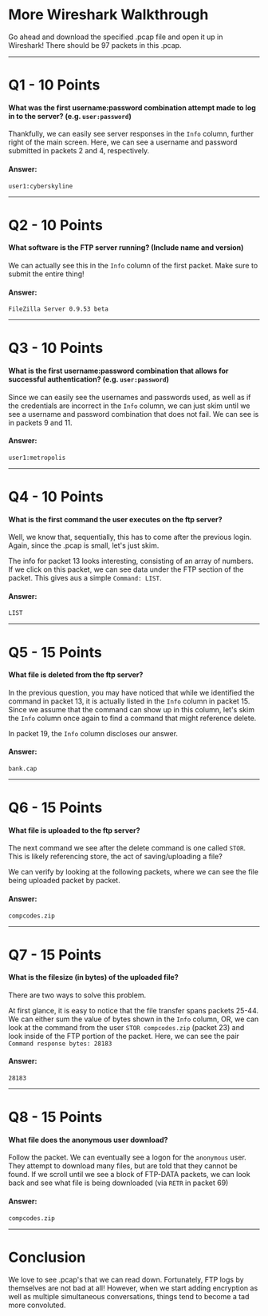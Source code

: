 # More Wireshark Walkthrough
Go ahead and download the specified .pcap file and open it up in Wireshark! There should be 97 packets in this .pcap.

---
# Q1 - 10 Points
#### What was the first username:password combination attempt made to log in to the server? (e.g. `user:password`)

Thankfully, we can easily see server responses in the `Info` column, further right of the main screen. Here, we can see a username and password submitted in packets 2 and 4, respectively.
#### Answer:
`user1:cyberskyline`

---
# Q2 - 10 Points
#### What software is the FTP server running? (Include name and version)

We can actually see this in the `Info` column of the first packet. Make sure to submit the entire thing!
#### Answer:
`FileZilla Server 0.9.53 beta`

---
# Q3 - 10 Points
#### What is the first username:password combination that allows for successful authentication? (e.g. `user:password`)

Since we can easily see the usernames and passwords used, as well as if the credentials are incorrect in the `Info` column, we can just skim until we see a username and password combination that does not fail. We can see is in packets 9 and 11.
#### Answer:
`user1:metropolis`

---
# Q4 - 10 Points
#### What is the first command the user executes on the ftp server?

Well, we know that, sequentially, this has to come after the previous login. Again, since the .pcap is small, let's just skim.

The info for packet 13 looks interesting, consisting of an array of numbers. If we click on this packet, we can see data under the FTP section of the packet. This gives aus a simple `Command: LIST`.
#### Answer:
`LIST`

---
# Q5 - 15 Points
#### What file is deleted from the ftp server?

In the previous question, you may have noticed that while we identified the command in packet 13, it is actually listed in the `Info` column in packet 15. Since we assume that the command can show up in this column, let's skim the `Info` column once again to find a command that might reference delete.

In packet 19, the `Info` column discloses our answer.
#### Answer:
`bank.cap`

---
# Q6 - 15 Points
#### What file is uploaded to the ftp server?

The next command we see after the delete command is one called `STOR`. This is likely referencing store, the act of saving/uploading a file? 

We can verify by looking at the following packets, where we can see the file being uploaded packet by packet.
#### Answer:
`compcodes.zip`

---
# Q7 - 15 Points
#### What is the filesize (in bytes) of the uploaded file?

There are two ways to solve this problem.

At first glance, it is easy to notice that the file transfer spans packets 25-44. We can either sum the value of bytes shown in the `Info` column, OR, we can look at the command from the user `STOR compcodes.zip` (packet 23) and look inside of the FTP portion of the packet. Here, we can see the pair `Command response bytes: 28183`
#### Answer:
`28183`

---
# Q8 - 15 Points
#### What file does the anonymous user download?

Follow the packet. We can eventually see a logon for the `anonymous` user. They attempt to download many files, but are told that they cannot be found. If we scroll until we see a block of FTP-DATA packets, we can look back and see what file is being downloaded (via `RETR` in packet 69)
#### Answer:
`compcodes.zip`

---
# Conclusion

We love to see .pcap's that we can read down. Fortunately, FTP logs by themselves are not bad at all! However, when we start adding encryption as well as multiple simultaneous conversations, things tend to become a tad more convoluted.